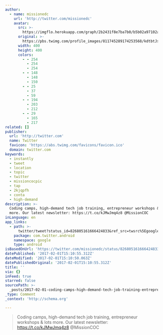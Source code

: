 ```yaml
---
author:
  - name: missionedc
    url: 'http://twitter.com/missionedc'
    avatar:
      src: >-
        https://imgflo.herokuapp.com/graph/2b2431f8e7ba7b0/b5b02a97102aaaf32efb91eb8df4827a/noop.jpg?input=https%3A%2F%2Fpbs.twimg.com%2Fprofile_images%2F811745289174253568%2FkdtbtJsc_400x400.jpg
      original: >-
        https://pbs.twimg.com/profile_images/811745289174253568/kdtbtJsc_400x400.jpg
      width: 400
      height: 400
      colors:
        - - 254
          - 254
          - 254
        - - 148
          - 148
          - 150
        - - 25
          - 37
          - 59
        - - 194
          - 203
          - 212
        - - 29
          - 165
          - 217
related: []
publisher:
  url: 'http://twitter.com'
  name: Twitter
  favicon: 'https://abs.twimg.com/favicons/favicon.ico'
  domain: twitter.com
keywords:
  - instantly
  - tweet
  - location
  - topic
  - twitter
  - missioncocpic
  - tap
  - 2kjqpfh
  - conta
  - high-demand
description: >-
  Coding camps, high-demand tech job training, entrepreneur workshops &amp; lots
  more. Our latest newsletter: https://t.co/kJMwJmq4z8 @MissionCOC
inLanguage: en
app_links:
  - path: >-
      twitter/tweet?status_id=826805161666424833&ref_src=twsrc%5Egoogle%7Ctwcamp%5Eandroidseo%7Ctwgr%5Estatus%7Ctwterm%5E826805161666424833
    package: com.twitter.android
    namespace: google
    type: android
isBasedOnUrl: 'https://twitter.com/missionedc/status/826805161666424833'
datePublished: '2017-02-01T15:10:55.312Z'
dateModified: '2017-02-01T15:10:50.063Z'
datePublishedOriginal: '2017-02-01T15:10:55.312Z'
title: ''
via: {}
inFeed: true
starred: false
sourcePath: >-
  _posts/2017-02-01-coding-camps-high-demand-tech-job-training-entrepreneur-wo.md
_type: Comment
_context: 'http://schema.org'

---
```

> Coding camps, high-demand tech job training, entrepreneur workshops &amp; lots more. Our latest newsletter: https://t.co/kJMwJmq4z8 @MissionCOC